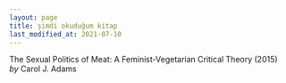 ```yaml
---
layout: page
title: şimdi okuduğum kitap
last_modified_at: 2021-07-10
---
```


The Sexual Politics of Meat: A Feminist-Vegetarian Critical Theory (2015)  
<i>by</i> Carol J. Adams  
<br />
<!--<span style="color: white">-_-_-_-_- </span>-->

<!-- <span style="color: white">Lorem ipsum dolor sit amet, consectetur adipiscing elit. Sed sagittis cursus erat quis tempus. Fusce semper eu eros in tristique.</span> -->
